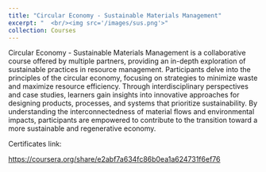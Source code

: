 ```yaml
---
title: "Circular Economy - Sustainable Materials Management"
excerpt: "  <br/><img src='/images/sus.png'>"
collection: Courses
---
```



 Circular Economy - Sustainable Materials Management is a collaborative course offered by multiple partners, providing an in-depth exploration of sustainable practices in resource management. Participants delve into the principles of the circular economy, focusing on strategies to minimize waste and maximize resource efficiency. Through interdisciplinary perspectives and case studies, learners gain insights into innovative approaches for designing products, processes, and systems that prioritize sustainability. By understanding the interconnectedness of material flows and environmental impacts, participants are empowered to contribute to the transition toward a more sustainable and regenerative economy.
 
Certificates link:

https://coursera.org/share/e2abf7a634fc86b0ea1a624731f6ef76

